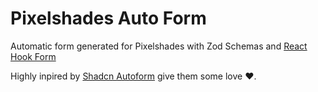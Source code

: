 <!--
SPDX-FileCopyrightText: 2024 Deutsche Telekom AG

SPDX-License-Identifier: Apache-2.0
-->

# Pixelshades Auto Form

Automatic form generated for Pixelshades with Zod Schemas and [React Hook Form](https://react-hook-form.com/)

Highly inpired by [Shadcn Autoform](https://github.com/vantezzen/auto-form) give them some love ❤️.



